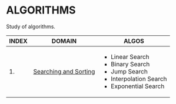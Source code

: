 # ALGORITHMS
Study of algorithms.

INDEX | DOMAIN | ALGOS
--- | --- | ---
1. | [Searching and Sorting](./searching_and_sorting/) | <ul style="list-style-type:square"><li>Linear Search</li><li>Binary Search</li><li>Jump Search</li><li>Interpolation Search</li><li>Exponential Search</li></ul>

